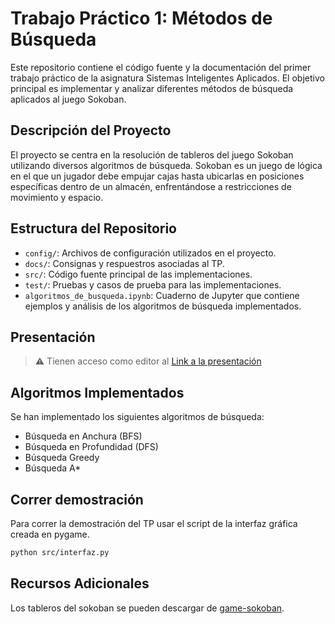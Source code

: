 # Trabajo Práctico 1: Métodos de Búsqueda

Este repositorio contiene el código fuente y la documentación del primer trabajo práctico de la asignatura Sistemas Inteligentes Aplicados. El objetivo principal es implementar y analizar diferentes métodos de búsqueda aplicados al juego Sokoban.

## Descripción del Proyecto

El proyecto se centra en la resolución de tableros del juego Sokoban utilizando diversos algoritmos de búsqueda. Sokoban es un juego de lógica en el que un jugador debe empujar cajas hasta ubicarlas en posiciones específicas dentro de un almacén, enfrentándose a restricciones de movimiento y espacio.

## Estructura del Repositorio

- `config/`: Archivos de configuración utilizados en el proyecto.
- `docs/`: Consignas y respuestros asociadas al TP.
- `src/`: Código fuente principal de las implementaciones.
- `test/`: Pruebas y casos de prueba para las implementaciones.
- `algoritmos_de_busqueda.ipynb`: Cuaderno de Jupyter que contiene ejemplos y análisis de los algoritmos de búsqueda implementados.

## Presentación
> ⚠️ Tienen acceso como editor al [Link a la presentación](https://docs.google.com/presentation/d/1waLDKe33UqgkzqL2cKOTyAEzE2uUm4ZlU1D-ub639Ks/edit?usp=sharing)


## Algoritmos Implementados

Se han implementado los siguientes algoritmos de búsqueda:

- Búsqueda en Anchura (BFS)
- Búsqueda en Profundidad (DFS)
- Búsqueda Greedy
- Búsqueda A*

## Correr demostración
Para correr la demostración del TP usar el script de la interfaz gráfica creada en pygame.

```bash
python src/interfaz.py
```

## Recursos Adicionales

Los tableros del sokoban se pueden descargar de [game-sokoban](http://www.game-sokoban.com/).
